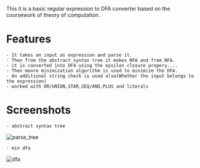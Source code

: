 This it is a basic regular expression to DFA converter based on the coursework of theory of computation.
# Features
```
- It takes an input as expression and parse it.
- Then from the abstract syntax tree it makes NFA and from NFA.
- it is converted into DFA using the epsilon closure propery....
- Then moore minimization algorithm is used to minimize the DFA.
- An additional string check is used also(Whether the input belongs to the expression)
- worked with OR/UNION,STAR,SEQ/AND,PLUS and literals
```
# Screenshots 
```
- abstract syntax tree
```
![parse_tree](https://github.com/Superb-Man/TOC-Solver/assets/104999005/712e82c1-dd5b-45ca-86ce-908cc339030f)
```
- min dfa
```
![dfa](https://github.com/Superb-Man/TOC-Solver/assets/104999005/46493bd9-71ea-44c0-8d7c-799811e44dd8)
